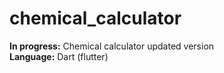 # chemical_calculator

<b>In progress:</b> Chemical calculator updated version<br/>
<b>Language:</b> Dart (flutter)
